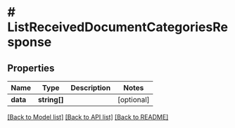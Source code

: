 # # ListReceivedDocumentCategoriesResponse

## Properties

Name | Type | Description | Notes
------------ | ------------- | ------------- | -------------
**data** | **string[]** |  | [optional]

[[Back to Model list]](../../README.md#models) [[Back to API list]](../../README.md#endpoints) [[Back to README]](../../README.md)
